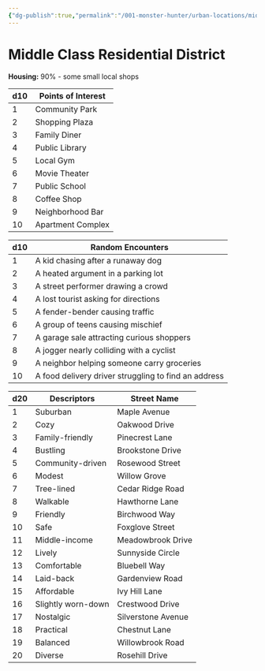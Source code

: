 ```yaml
---
{"dg-publish":true,"permalink":"/001-monster-hunter/urban-locations/middle-class-residential/"}
---
```


# Middle Class Residential District

**Housing:** 90% - some small local shops

|d10|Points of Interest|
|---|---|
|1|Community Park|
|2|Shopping Plaza|
|3|Family Diner|
|4|Public Library|
|5|Local Gym|
|6|Movie Theater|
|7|Public School|
|8|Coffee Shop|
|9|Neighborhood Bar|
|10|Apartment Complex|

|d10|Random Encounters|
|---|---|
|1|A kid chasing after a runaway dog|
|2|A heated argument in a parking lot|
|3|A street performer drawing a crowd|
|4|A lost tourist asking for directions|
|5|A fender-bender causing traffic|
|6|A group of teens causing mischief|
|7|A garage sale attracting curious shoppers|
|8|A jogger nearly colliding with a cyclist|
|9|A neighbor helping someone carry groceries|
|10|A food delivery driver struggling to find an address|

| d20 | Descriptors        | Street Name        |
| --- | ------------------ | ------------------ |
| 1   | Suburban           | Maple Avenue       |
| 2   | Cozy               | Oakwood Drive      |
| 3   | Family-friendly    | Pinecrest Lane     |
| 4   | Bustling           | Brookstone Drive   |
| 5   | Community-driven   | Rosewood Street    |
| 6   | Modest             | Willow Grove       |
| 7   | Tree-lined         | Cedar Ridge Road   |
| 8   | Walkable           | Hawthorne Lane     |
| 9   | Friendly           | Birchwood Way      |
| 10  | Safe               | Foxglove Street    |
| 11  | Middle-income      | Meadowbrook Drive  |
| 12  | Lively             | Sunnyside Circle   |
| 13  | Comfortable        | Bluebell Way       |
| 14  | Laid-back          | Gardenview Road    |
| 15  | Affordable         | Ivy Hill Lane      |
| 16  | Slightly worn-down | Crestwood Drive    |
| 17  | Nostalgic          | Silverstone Avenue |
| 18  | Practical          | Chestnut Lane      |
| 19  | Balanced           | Willowbrook Road   |
| 20  | Diverse            | Rosehill Drive     |

